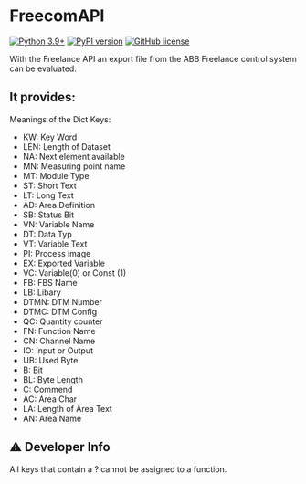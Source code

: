 # FreecomAPI

[![Python 3.9+](https://img.shields.io/badge/python-3.9+-blue.svg)](https://www.python.org/downloads/release/python-360/)
[![PyPI version](https://badge.fury.io/py/freelanceapi.svg)](https://badge.fury.io/py/freelanceapi)
[![GitHub license](https://img.shields.io/github/license/DarkJumper/FreelanceAPI)](https://github.com/DarkJumper/FreelanceAPI/blob/main/LICENSE)

With the Freelance API an export file from the ABB Freelance control system can be evaluated.

## It provides:

Meanings of the Dict Keys:
- KW: Key Word
- LEN: Length of Dataset
- NA: Next element available
- MN: Measuring point name
- MT: Module Type
- ST: Short Text
- LT: Long Text
- AD: Area Definition
- SB: Status Bit
- VN: Variable Name
- DT: Data Typ
- VT: Variable Text
- PI: Process image
- EX: Exported Variable
- VC: Variable(0) or Const (1)
- FB: FBS Name
- LB: Libary
- DTMN: DTM Number
- DTMC: DTM Config
- QC: Quantity counter
- FN: Function Name
- CN: Channel Name
- IO: Input or Output
- UB: Used Byte
- B: Bit
- BL: Byte Length
- C: Commend
- AC: Area Char
- LA: Length of Area Text
- AN: Area Name

## :warning: Developer Info

All keys that contain a ? cannot be assigned to a function.